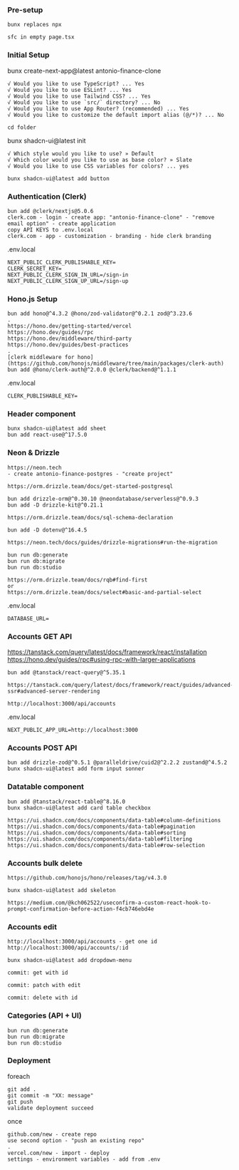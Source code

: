 ### Pre-setup

`bunx replaces npx`

`sfc in empty page.tsx`

### Initial Setup

bunx create-next-app@latest antonio-finance-clone
```
√ Would you like to use TypeScript? ... Yes
√ Would you like to use ESLint? ... Yes
√ Would you like to use Tailwind CSS? ... Yes
√ Would you like to use `src/` directory? ... No
√ Would you like to use App Router? (recommended) ... Yes
√ Would you like to customize the default import alias (@/*)? ... No
```

`cd folder`

bunx shadcn-ui@latest init
```
√ Which style would you like to use? » Default
√ Which color would you like to use as base color? » Slate
√ Would you like to use CSS variables for colors? ... yes

bunx shadcn-ui@latest add button
```

### Authentication (Clerk)

```
bun add @clerk/nextjs@5.0.6
clerk.com - login - create app: "antonio-finance-clone" - "remove email option" - create application
copy API KEYS to .env.local
clerk.com - app - customization - branding - hide clerk branding
```

.env.local
```
NEXT_PUBLIC_CLERK_PUBLISHABLE_KEY=
CLERK_SECRET_KEY=
NEXT_PUBLIC_CLERK_SIGN_IN_URL=/sign-in
NEXT_PUBLIC_CLERK_SIGN_UP_URL=/sign-up
```

### Hono.js Setup

```
bun add hono@^4.3.2 @hono/zod-validator@^0.2.1 zod@^3.23.6
.
https://hono.dev/getting-started/vercel
https://hono.dev/guides/rpc
https://hono.dev/middleware/third-party
https://hono.dev/guides/best-practices
.
[clerk middleware for hono](https://github.com/honojs/middleware/tree/main/packages/clerk-auth)
bun add @hono/clerk-auth@^2.0.0 @clerk/backend@^1.1.1
```

.env.local
```
CLERK_PUBLISHABLE_KEY=
```

### Header component

```
bunx shadcn-ui@latest add sheet
bun add react-use@^17.5.0
``` 

### Neon & Drizzle

```
https://neon.tech 
- create antonio-finance-postgres - "create project"

https://orm.drizzle.team/docs/get-started-postgresql

bun add drizzle-orm@^0.30.10 @neondatabase/serverless@^0.9.3
bun add -D drizzle-kit@^0.21.1

https://orm.drizzle.team/docs/sql-schema-declaration

bun add -D dotenv@^16.4.5

https://neon.tech/docs/guides/drizzle-migrations#run-the-migration

bun run db:generate
bun run db:migrate
bun run db:studio

https://orm.drizzle.team/docs/rqb#find-first
or
https://orm.drizzle.team/docs/select#basic-and-partial-select
```

.env.local
```
DATABASE_URL=
```

### Accounts GET API

https://tanstack.com/query/latest/docs/framework/react/installation
https://hono.dev/guides/rpc#using-rpc-with-larger-applications

```
bun add @tanstack/react-query@^5.35.1

https://tanstack.com/query/latest/docs/framework/react/guides/advanced-ssr#advanced-server-rendering

http://localhost:3000/api/accounts
```

.env.local
```
NEXT_PUBLIC_APP_URL=http://localhost:3000
```

### Accounts POST API

```
bun add drizzle-zod@^0.5.1 @paralleldrive/cuid2@^2.2.2 zustand@^4.5.2
bunx shadcn-ui@latest add form input sonner
```

### Datatable component

```
bun add @tanstack/react-table@^8.16.0
bunx shadcn-ui@latest add card table checkbox

https://ui.shadcn.com/docs/components/data-table#column-definitions
https://ui.shadcn.com/docs/components/data-table#pagination
https://ui.shadcn.com/docs/components/data-table#sorting
https://ui.shadcn.com/docs/components/data-table#filtering
https://ui.shadcn.com/docs/components/data-table#row-selection
```

### Accounts bulk delete

```
https://github.com/honojs/hono/releases/tag/v4.3.0

bunx shadcn-ui@latest add skeleton

https://medium.com/@kch062522/useconfirm-a-custom-react-hook-to-prompt-confirmation-before-action-f4cb746ebd4e
```

### Accounts edit

```
http://localhost:3000/api/accounts - get one id
http://localhost:3000/api/accounts/:id

bunx shadcn-ui@latest add dropdown-menu

commit: get with id

commit: patch with edit

commit: delete with id
```

### Categories (API + UI)

```
bun run db:generate
bun run db:migrate
bun run db:studio
```

### Deployment

foreach
```
git add .
git commit -m "XX: message"
git push
validate deployment succeed
```

once
```
github.com/new - create repo
use second option - "push an existing repo"
.
vercel.com/new - import - deploy
settings - environment variables - add from .env
```